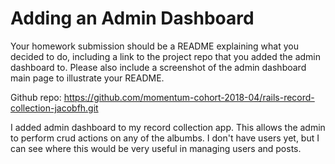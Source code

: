 # Adding an Admin Dashboard

Your homework submission should be a README explaining what you decided to do, including a link to the project repo that you added the admin dashboard to. Please also include a screenshot of the admin dashboard main page to illustrate your README.

Github repo: https://github.com/momentum-cohort-2018-04/rails-record-collection-jacobfh.git

I added admin dashboard to my record collection app. This allows the admin to perform crud actions on any of the albumbs. I don't have users yet, but I can see where this would be very useful in managing users and posts.